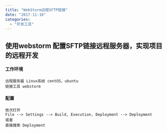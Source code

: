 ```yaml
---
title: "WebStorm远程SFTP链接"
date: "2017-11-16"
categories: 
  - "开发工具"
---
```


## 使用webstorm 配置SFTP链接远程服务器，实现项目的远程开发

#### 工作环境

```null
远程服务器 Linux系统 centOS、ubuntu
链接工具 webstorm
```

#### 配置

```null
依次打开
File --> Settings --> Build, Execution, Deployment --> Deployment
或者
直接搜索 Deployment
```
